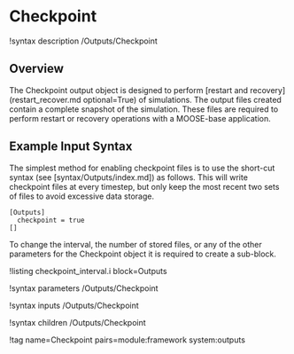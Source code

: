 # Checkpoint

!syntax description /Outputs/Checkpoint

## Overview

The Checkpoint output object is designed to perform
[restart and recovery](restart_recover.md optional=True) of simulations. The output files
created contain a complete snapshot of the simulation. These files are required to perform
restart or recovery operations with a MOOSE-base application.

## Example Input Syntax

The simplest method for enabling checkpoint files is to use the short-cut syntax
(see [syntax/Outputs/index.md]) as follows. This will write checkpoint files at every timestep, but only
keep the most recent two sets of files to avoid excessive data storage.

```text
[Outputs]
  checkpoint = true
[]
```

To change the interval, the number of stored files, or any of the other parameters for the
Checkpoint object it is required to create a sub-block.

!listing checkpoint_interval.i block=Outputs


!syntax parameters /Outputs/Checkpoint

!syntax inputs /Outputs/Checkpoint

!syntax children /Outputs/Checkpoint

!tag name=Checkpoint pairs=module:framework system:outputs
